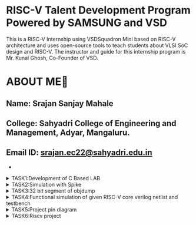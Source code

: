 # RISC-V Talent Development Program Powered by SAMSUNG and VSD
This is a RISC-V Internship using VSDSquadron Mini based  on RISC-V architecture and uses open-source tools to teach students about VLSI SoC design and RISC-V. The instructor and guide for this internship program is Mr. Kunal Ghosh, Co-Founder of VSD.

# ABOUT ME🚀
Name: Srajan Sanjay Mahale
-
College: Sahyadri College of Engineering and Management, Adyar, Mangaluru.
-
Email ID: srajan.ec22@sahyadri.edu.in
-

-
<details>
<summary>TASK1:Development of C Based LAB</summary>
 https://github.com/Srajan-Sahyadri-ECE/samsung-riscv/tree/main/Task1
</details>
 <details>
<summary>TASK2:Simulation with Spike</summary>
https://github.com/Srajan-Sahyadri-ECE/samsung-riscv/tree/main/Task2
 </details>
 <details>
<summary>TASK3:32 bit segment of objdump</summary>
https://github.com/Srajan-Sahyadri-ECE/samsung-riscv/tree/main/Task3
 </details>
<details>
<summary>TASK4:Functional simulation of given RISC-V core verilog netlist and testbench
</summary>
https://github.com/Srajan-Sahyadri-ECE/samsung-riscv/tree/main/Task4
</details>
 <details>
<summary>TASK5:Project pin diagram</summary>
https://github.com/Srajan-Sahyadri-ECE/samsung-riscv/tree/main/Task5
</details>
 <details>
<summary>TASK6:Riscv project</summary>
https://github.com/Srajan-Sahyadri-ECE/samsung-riscv/tree/main/Task6
 </details>
